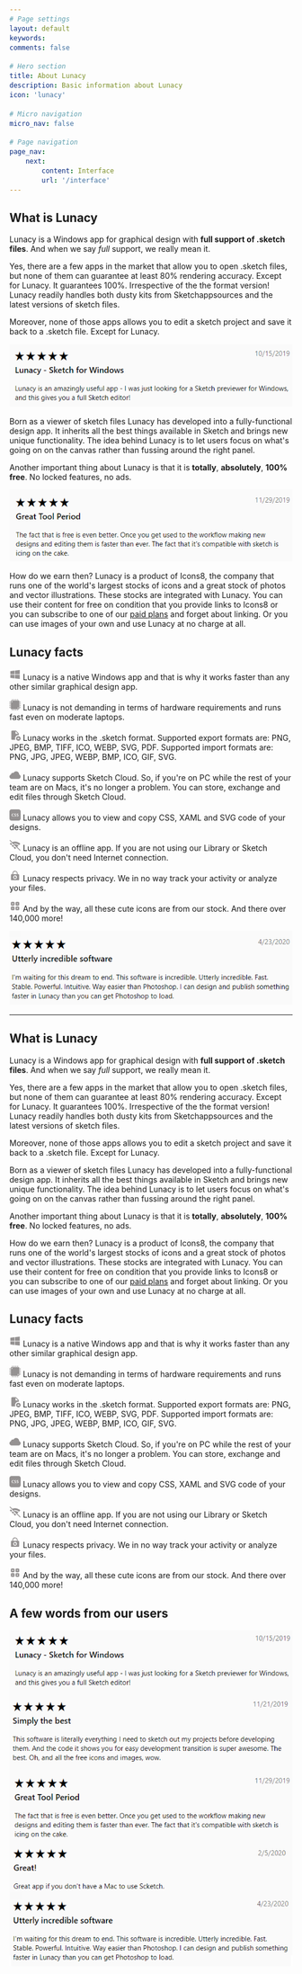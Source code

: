 ```yaml
---
# Page settings
layout: default
keywords:
comments: false

# Hero section
title: About Lunacy
description: Basic information about Lunacy
icon: 'lunacy'

# Micro navigation
micro_nav: false

# Page navigation
page_nav:
    next:
        content: Interface
        url: '/interface'
---
```



## What is Lunacy

Lunacy is a Windows app for graphical design with **full support of .sketch files**. And when we say *full* support, we really mean it.

Yes, there are a few apps in the market that allow you to open .sketch files, but none of them can guarantee at least 80% rendering accuracy. Except for Lunacy. It guarantees 100%. Irrespective of the the format version! Lunacy readily handles both dusty kits from Sketchappsources and the latest versions of sketch files.

Moreover, none of those apps allows you to edit a sketch project and save it back to a .sketch file. Except for Lunacy.

![Quote](public/quote2.png)

Born as a viewer of sketch files Lunacy has developed into a fully-functional design app. It inherits all the best things available in Sketch and brings new unique functionality. The idea behind Lunacy is to let users focus on what's going on on the canvas rather than fussing around the right panel.

Another important thing about Lunacy is that it is **totally**, **absolutely**, **100% free**. No locked features, no ads.

![Quote](public/quote3.png)

How do we earn then? Lunacy is a product of Icons8, the company that runs one of the world's largest stocks of icons and a great stock of photos and vector illustrations. These stocks are integrated with Lunacy. You can use their content for free on condition that you provide links to Icons8 or you can subscribe to one of our <a href="https://icons8.com/pricing" target="_blank">paid plans</a> and forget about linking. Or you can use images of your own and use Lunacy at no charge at all.


## Lunacy facts

![Windows](public/icons8_windows8.png) Lunacy is a native Windows app and that is why it works faster than any other similar graphical design app.

![Hardware](public/icons8_processor.png) Lunacy is not demanding in terms of hardware requirements and runs fast even on moderate laptops.

![Formats](public/icons8_import_file.png) Lunacy works in the .sketch format. Supported export formats are: PNG, JPEG, BMP, TIFF, ICO, WEBP, SVG, PDF. Supported import formats are:  PNG, JPG, JPEG, WEBP, BMP, ICO, GIF, SVG.

![Cloud](public/icons8_cloud.png) Lunacy supports Sketch Cloud. So, if you're on PC while the rest of your team are on Macs, it's no longer a problem. You can store, exchange and edit files through Sketch Cloud.

![Cloud](public/icons8_css.png) Lunacy allows you to view and copy CSS, XAML and SVG code of your designs.

![No Internet](public/icons8_wi-fi_off.png) Lunacy is an offline app. If you are not using our Library or Sketch Cloud, you don't need Internet connection.

![Privacy](public/icons8_privacy.png) Lunacy respects privacy. We in no way track your activity or analyze your files.

![Icons](public/icons8_medium_icons.png) And by the way, all these cute icons are from our stock. And there over 140,000 more!

![Quote](public/quote.png)

---


## What is Lunacy

Lunacy is a Windows app for graphical design with **full support of .sketch files**. And when we say *full* support, we really mean it. 

Yes, there are a few apps in the market that allow you to open .sketch files, but none of them can guarantee at least 80% rendering accuracy. Except for Lunacy. It guarantees 100%. Irrespective of the the format version! Lunacy readily handles both dusty kits from Sketchappsources and the latest versions of sketch files.

Moreover, none of those apps allows you to edit a sketch project and save it back to a .sketch file. Except for Lunacy.

Born as a viewer of sketch files Lunacy has developed into a fully-functional design app. It inherits all the best things available in Sketch and brings new unique functionality. The idea behind Lunacy is to let users focus on what's going on on the canvas rather than fussing around the right panel.

Another important thing about Lunacy is that it is **totally**, **absolutely**, **100% free**. No locked features, no ads.

How do we earn then? Lunacy is a product of Icons8, the company that runs one of the world's largest stocks of icons and a great stock of photos and vector illustrations. These stocks are integrated with Lunacy. You can use their content for free on condition that you provide links to Icons8 or you can subscribe to one of our <a href="https://icons8.com/pricing" target="_blank">paid plans</a> and forget about linking. Or you can use images of your own and use Lunacy at no charge at all.

## Lunacy facts

![Windows](public/icons8_windows8.png) Lunacy is a native Windows app and that is why it works faster than any other similar graphical design app.

![Hardware](public/icons8_processor.png) Lunacy is not demanding in terms of hardware requirements and runs fast even on moderate laptops.

![Formats](public/icons8_import_file.png) Lunacy works in the .sketch format. Supported export formats are: PNG, JPEG, BMP, TIFF, ICO, WEBP, SVG, PDF. Supported import formats are:  PNG, JPG, JPEG, WEBP, BMP, ICO, GIF, SVG.

![Cloud](public/icons8_cloud.png) Lunacy supports Sketch Cloud. So, if you're on PC while the rest of your team are on Macs, it's no longer a problem. You can store, exchange and edit files through Sketch Cloud.

![Cloud](public/icons8_css.png) Lunacy allows you to view and copy CSS, XAML and SVG code of your designs.

![No Internet](public/icons8_wi-fi_off.png) Lunacy is an offline app. If you are not using our Library or Sketch Cloud, you don't need Internet connection.

![Privacy](public/icons8_privacy.png) Lunacy respects privacy. We in no way track your activity or analyze your files.

![Icons](public/icons8_medium_icons.png) And by the way, all these cute icons are from our stock. And there over 140,000 more!

## A few words from our users

![Quote](public/quote5.png)
